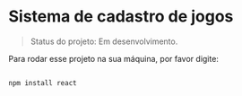 <h1>Sistema de cadastro de jogos</h1>

> Status do projeto: Em desenvolvimento.

Para rodar esse projeto na sua máquina, por favor digite:

````

npm install react
````
